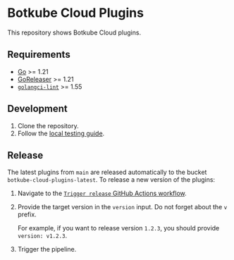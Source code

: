 # Botkube Cloud Plugins

This repository shows Botkube Cloud plugins.

## Requirements

- [Go](https://golang.org/doc/install) >= 1.21
- [GoReleaser](https://goreleaser.com/) >= 1.21
- [`golangci-lint`](https://golangci-lint.run/) >= 1.55

## Development

1. Clone the repository.
2. Follow the [local testing guide](https://docs.botkube.io/plugin/local-testing).

## Release

The latest plugins from `main` are released automatically to the bucket `botkube-cloud-plugins-latest`.
To release a new version of the plugins:

1. Navigate to the [`Trigger release` GitHub Actions workflow](https://github.com/kubeshop/botkube-cloud-plugins/actions/workflows/release.yml).
1. Provide the target version in the `version` input. Do not forget about the `v` prefix.

   For example, if you want to release version `1.2.3`, you should provide `version: v1.2.3`.

1. Trigger the pipeline.
